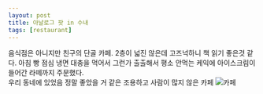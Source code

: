 ```yaml
---
layout: post
title: 아날로그 팟 in 수내
tags: [restaurant]
---
```

음식점은 아니지만 친구의 단골 카페. 2층이 넓진 않은데 고즈넉하니 책 읽기 좋은것 같다. 아침 빵 점심 냉면 대충을 먹어서 그런가 출출해서 평소 안먹는 케익에 아이스크림이 들어간 라떼까지 주문했다.     
우리 동네에 있었음 정말 좋았을 거 같은 조용하고 사람이 많지 않은 카페
![카페](https://lh3.googleusercontent.com/-1cMxI7AE9bA/V4CnPV6uUUI/AAAAAAAAAw0/AIWtyIi7k-wyo3xGeoYxhw-yoDZBwSWEwCHM/s1280/upload_-1)